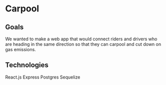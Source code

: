 # Carpool

## Goals

We wanted to make a web app that would connect riders and drivers who are heading in the same direction so that they can carpool and cut down on gas emissions.

## Technologies

React.js
Express
Postgres
Sequelize
